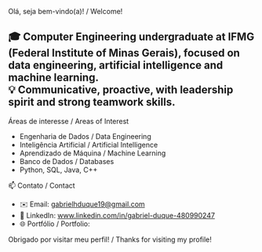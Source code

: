 Olá, seja bem-vindo(a)! / Welcome!

🎓 Computer Engineering undergraduate at IFMG (Federal Institute of Minas Gerais), focused on data engineering, artificial intelligence and machine learning.  
💡 Communicative, proactive, with leadership spirit and strong teamwork skills.
---

  Áreas de interesse / Areas of Interest
- Engenharia de Dados / Data Engineering  
- Inteligência Artificial / Artificial Intelligence  
- Aprendizado de Máquina / Machine Learning  
- Banco de Dados / Databases  
- Python, SQL, Java, C++

 📫 Contato / Contact
- ✉️ Email: gabrielhduque19@gmail.com
- 💼 LinkedIn: www.linkedin.com/in/gabriel-duque-480990247
- 🌐 Portfólio / Portfolio: 

 Obrigado por visitar meu perfil! / Thanks for visiting my profile!
